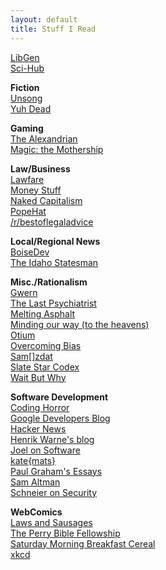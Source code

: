 ```yaml
---
layout: default
title: Stuff I Read
---
```


[LibGen](http://libgen.io/)  
[Sci-Hub](https://sci-hub.tw/)  

**Fiction**  
[Unsong](https://unsongbook.com/)  
[Yuh Dead](https://lorav.github.io/)  

**Gaming**  
[The Alexandrian](https://thealexandrian.net/)  
[Magic: the Mothership](https://magic.wizards.com/en/articles)  

**Law/Business**  
[Lawfare](https://lawfareblog.com/)  
[Money Stuff](https://www.bloomberg.com/view/topics/money-stuff)  
[Naked Capitalism](https://www.nakedcapitalism.com/)  
[PopeHat](https://www.popehat.com/)  
[/r/bestoflegaladvice](https://www.reddit.com/r/bestoflegaladvice/)  

**Local/Regional News**  
[BoiseDev](https://boisedev.com/)  
[The Idaho Statesman](https://www.idahostatesman.com/)  

**Misc./Rationalism**  
[Gwern](https://www.gwern.net/)  
[The Last Psychiatrist](https://thelastpsychiatrist.com)  
[Melting Asphalt](https://meltingasphalt.com)  
[Minding our way (to the heavens)](http://mindingourway.com/)  
[Otium](https://srconstantin.wordpress.com/)  
[Overcoming Bias](https://www.overcomingbias.com/)  
[Sam\[\]zdat](https://samzdat.com/)  
[Slate Star Codex](https://slatestarcodex.com/)  
[Wait But Why](https://waitbutwhy.com)  

**Software Development**  
[Coding Horror](https://blog.codinghorror.com/)  
[Google Developers Blog](https://developers.googleblog.com/)  
[Hacker News](https://news.ycombinator.com/)  
[Henrik Warne's blog](https://henrikwarne.com/)  
[Joel on Software](https://www.joelonsoftware.com/)  
[kate{mats}](https://katemats.com/)  
[Paul Graham's Essays](http://paulgraham.com/articles.html)  
[Sam Altman](https://blog.samaltman.com/)  
[Schneier on Security](https://www.schneier.com/)  

**WebComics**  
[Laws and Sausages](https://lawsandsausagescomic.com/comic)  
[The Perry Bible Fellowship](https://pbfcomics.com/)  
[Saturday Morning Breakfast Cereal](https://smbc-comics.com/)  
[xkcd](https://xkcd.com/)  
